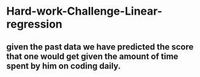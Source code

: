 # Hard-work-Challenge-Linear-regression
## given the past data we have predicted the score that one would get given the amount of time spent by him on coding daily.
